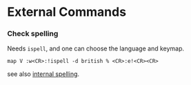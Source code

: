 # External Commands

### Check spelling


Needs `ispell`, and one can choose the language and keymap.

    map V :w<CR>:!ispell -d british % <CR>:e!<CR><CR>

see also [internal spelling](Various-Commands#spell-checking).
